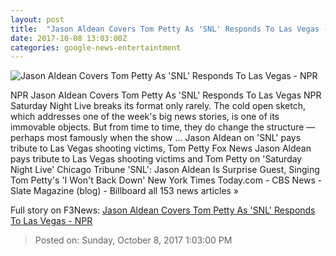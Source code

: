 ```yaml
---
layout: post
title:  "Jason Aldean Covers Tom Petty As 'SNL' Responds To Las Vegas - NPR"
date: 2017-10-08 13:03:00Z
categories: google-news-entertaintment
---
```


![Jason Aldean Covers Tom Petty As 'SNL' Responds To Las Vegas - NPR](https://media.npr.org/assets/img/2017/10/08/nup_180213_0001_wide-d68505b3e6c7cf2ea1bf800a9793110b6f944c9c.jpg?s=1400)

NPR Jason Aldean Covers Tom Petty As 'SNL' Responds To Las Vegas NPR Saturday Night Live breaks its format only rarely. The cold open sketch, which addresses one of the week's big news stories, is one of its immovable objects. But from time to time, they do change the structure — perhaps most famously when the show ... Jason Aldean on 'SNL' pays tribute to Las Vegas shooting victims, Tom Petty Fox News Jason Aldean pays tribute to Las Vegas shooting victims and Tom Petty on 'Saturday Night Live' Chicago Tribune 'SNL': Jason Aldean Is Surprise Guest, Singing Tom Petty's 'I Won't Back Down' New York Times Today.com - CBS News - Slate Magazine (blog) - Billboard all 153 news articles »


Full story on F3News: [Jason Aldean Covers Tom Petty As 'SNL' Responds To Las Vegas - NPR](http://www.f3nws.com/n/fSrT4)

> Posted on: Sunday, October 8, 2017 1:03:00 PM

